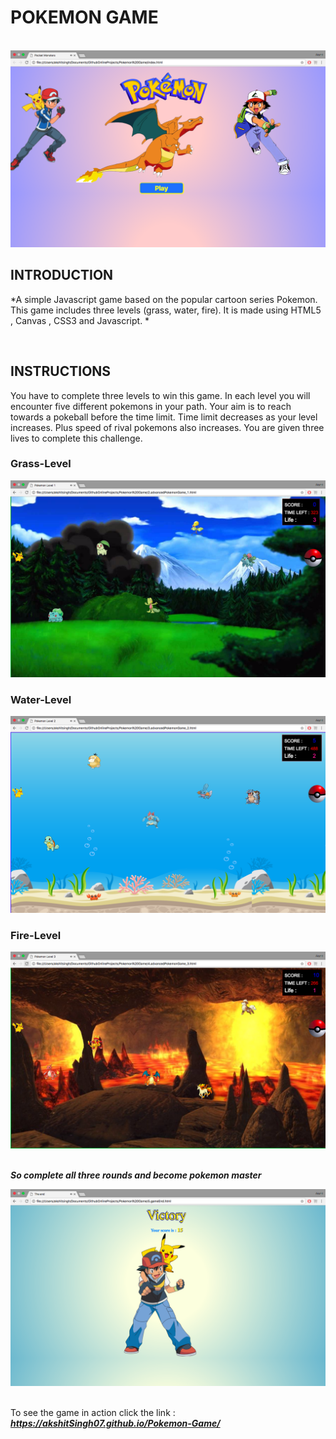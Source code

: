 # POKEMON GAME
<br>

<img  src = "https://github.com/akshitSingh07/Pokemon-Game/blob/master/Levels/start.png" />

<br>

## INTRODUCTION
*A simple Javascript game based on the popular cartoon series Pokemon. This game includes three levels (grass, water, fire).
It is made using HTML5 , Canvas , CSS3 and Javascript. *

<br>

## INSTRUCTIONS

You have to complete three levels to win this game. In each level you will encounter five different pokemons in your path.
Your aim is to reach towards a pokeball before the time limit. Time limit decreases as your level increases. Plus speed of rival pokemons also increases. You are given three lives to complete this challenge.

### Grass-Level

<img  src = "https://github.com/akshitSingh07/Pokemon-Game/blob/master/Levels/Grass Level.png" />

<br>

### Water-Level

<img  src = "https://github.com/akshitSingh07/Pokemon-Game/blob/master/Levels/Water Level.png" />

<br>

### Fire-Level

<img  src = "https://github.com/akshitSingh07/Pokemon-Game/blob/master/Levels/Fire Level.png" />

<br>
<br>

**_So complete all three rounds and become pokemon master_**

<img  src = "https://github.com/akshitSingh07/Pokemon-Game/blob/master/Levels/Victory.png" />


<br>
<br>

To see the game in action click the link :  **_https://akshitSingh07.github.io/Pokemon-Game/_**
